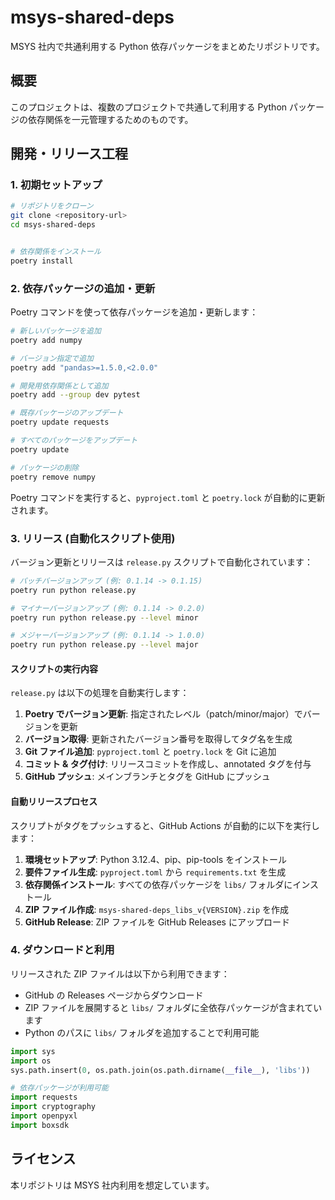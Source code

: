 # msys-shared-deps

MSYS 社内で共通利用する Python 依存パッケージをまとめたリポジトリです。

## 概要

このプロジェクトは、複数のプロジェクトで共通して利用する Python パッケージの依存関係を一元管理するためのものです。

## 開発・リリース工程

### 1. 初期セットアップ

```sh
# リポジトリをクローン
git clone <repository-url>
cd msys-shared-deps


# 依存関係をインストール
poetry install
```

### 2. 依存パッケージの追加・更新

Poetry コマンドを使って依存パッケージを追加・更新します：

```sh
# 新しいパッケージを追加
poetry add numpy

# バージョン指定で追加
poetry add "pandas>=1.5.0,<2.0.0"

# 開発用依存関係として追加
poetry add --group dev pytest

# 既存パッケージのアップデート
poetry update requests

# すべてのパッケージをアップデート
poetry update

# パッケージの削除
poetry remove numpy
```

Poetry コマンドを実行すると、`pyproject.toml` と `poetry.lock` が自動的に更新されます。

### 3. リリース (自動化スクリプト使用)

バージョン更新とリリースは `release.py` スクリプトで自動化されています：

```sh
# パッチバージョンアップ (例: 0.1.14 -> 0.1.15)
poetry run python release.py

# マイナーバージョンアップ (例: 0.1.14 -> 0.2.0)
poetry run python release.py --level minor

# メジャーバージョンアップ (例: 0.1.14 -> 1.0.0)
poetry run python release.py --level major
```

#### スクリプトの実行内容

`release.py` は以下の処理を自動実行します：

1. **Poetry でバージョン更新**: 指定されたレベル（patch/minor/major）でバージョンを更新
2. **バージョン取得**: 更新されたバージョン番号を取得してタグ名を生成
3. **Git ファイル追加**: `pyproject.toml` と `poetry.lock` を Git に追加
4. **コミット & タグ付け**: リリースコミットを作成し、annotated タグを付与
5. **GitHub プッシュ**: メインブランチとタグを GitHub にプッシュ

#### 自動リリースプロセス

スクリプトがタグをプッシュすると、GitHub Actions が自動的に以下を実行します：

1. **環境セットアップ**: Python 3.12.4、pip、pip-tools をインストール
2. **要件ファイル生成**: `pyproject.toml` から `requirements.txt` を生成
3. **依存関係インストール**: すべての依存パッケージを `libs/` フォルダにインストール
4. **ZIP ファイル作成**: `msys-shared-deps_libs_v{VERSION}.zip` を作成
5. **GitHub Release**: ZIP ファイルを GitHub Releases にアップロード

### 4. ダウンロードと利用

リリースされた ZIP ファイルは以下から利用できます：

- GitHub の Releases ページからダウンロード
- ZIP ファイルを展開すると `libs/` フォルダに全依存パッケージが含まれています
- Python のパスに `libs/` フォルダを追加することで利用可能

```python
import sys
import os
sys.path.insert(0, os.path.join(os.path.dirname(__file__), 'libs'))

# 依存パッケージが利用可能
import requests
import cryptography
import openpyxl
import boxsdk
```

## ライセンス

本リポジトリは MSYS 社内利用を想定しています。
